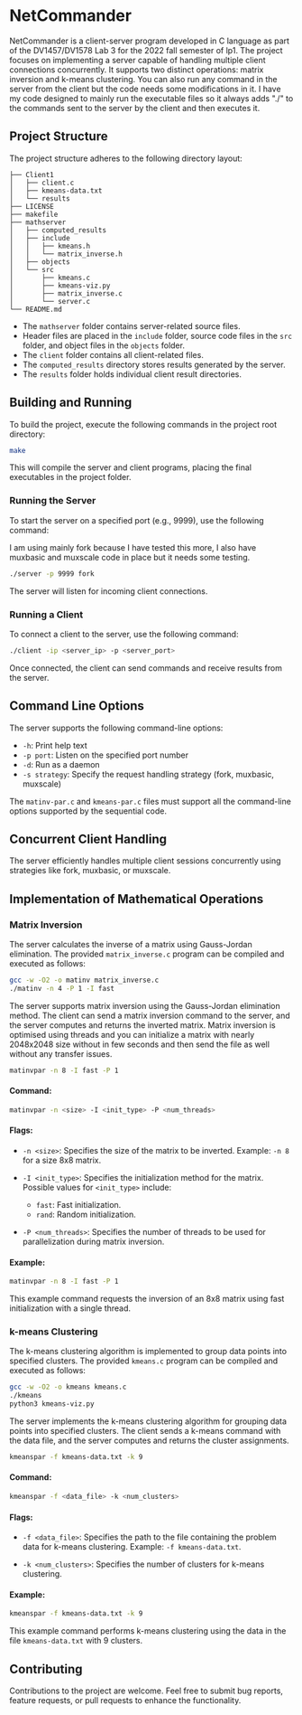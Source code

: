 
# NetCommander

NetCommander is a client-server program developed in C language as part of the DV1457/DV1578 Lab 3 for the 2022 fall semester of lp1. The project focuses on implementing a server capable of handling multiple client connections concurrently. It supports two distinct operations: matrix inversion and k-means clustering. You can also run any command in the server from the client but the code needs some modifications in it. I have my code designed to mainly run the executable files so it always adds "./" to the commands sent to the server by the client and then executes it.

## Project Structure

The project structure adheres to the following directory layout:

```
├── Client1
│   ├── client.c
│   ├── kmeans-data.txt
│   └── results
├── LICENSE
├── makefile
├── mathserver
│   ├── computed_results
│   ├── include
│   │   ├── kmeans.h
│   │   └── matrix_inverse.h
│   ├── objects
│   └── src
│       ├── kmeans.c
│       ├── kmeans-viz.py
│       ├── matrix_inverse.c
│       └── server.c
└── README.md
```

- The `mathserver` folder contains server-related source files.
- Header files are placed in the `include` folder, source code files in the `src` folder, and object files in the `objects` folder.
- The `client` folder contains all client-related files.
- The `computed_results` directory stores results generated by the server.
- The `results` folder holds individual client result directories.

## Building and Running

To build the project, execute the following commands in the project root directory:

```bash
make
```

This will compile the server and client programs, placing the final executables in the project folder.

### Running the Server

To start the server on a specified port (e.g., 9999), use the following command:

I am using mainly fork because I have tested this more, I also have muxbasic and muxscale code in place but it needs some testing.
```bash
./server -p 9999 fork
```

The server will listen for incoming client connections.

### Running a Client

To connect a client to the server, use the following command:

```bash
./client -ip <server_ip> -p <server_port>
```

Once connected, the client can send commands and receive results from the server.

## Command Line Options

The server supports the following command-line options:

- `-h`: Print help text
- `-p port`: Listen on the specified port number
- `-d`: Run as a daemon
- `-s strategy`: Specify the request handling strategy (fork, muxbasic, muxscale)

The `matinv-par.c` and `kmeans-par.c` files must support all the command-line options supported by the sequential code.

## Concurrent Client Handling

The server efficiently handles multiple client sessions concurrently using strategies like fork, muxbasic, or muxscale.

## Implementation of Mathematical Operations

### Matrix Inversion

The server calculates the inverse of a matrix using Gauss-Jordan elimination. The provided `matrix_inverse.c` program can be compiled and executed as follows:

```bash
gcc -w -O2 -o matinv matrix_inverse.c
./matinv -n 4 -P 1 -I fast
```
The server supports matrix inversion using the Gauss-Jordan elimination method. The client can send a matrix inversion command to the server, and the server computes and returns the inverted matrix. Matrix inversion is optimised using threads and you can initialize a matrix with nearly 2048x2048 size without in few seconds and then send the file as well without any transfer issues.

```bash
matinvpar -n 8 -I fast -P 1
```
#### Command:
```bash
matinvpar -n <size> -I <init_type> -P <num_threads>
```

#### Flags:

- `-n <size>`: Specifies the size of the matrix to be inverted. Example: `-n 8` for a size 8x8 matrix.

- `-I <init_type>`: Specifies the initialization method for the matrix. Possible values for `<init_type>` include:
  - `fast`: Fast initialization.
  - `rand`: Random initialization.

- `-P <num_threads>`: Specifies the number of threads to be used for parallelization during matrix inversion.

#### Example:
```bash
matinvpar -n 8 -I fast -P 1
```

This example command requests the inversion of an 8x8 matrix using fast initialization with a single thread.


### k-means Clustering

The k-means clustering algorithm is implemented to group data points into specified clusters. The provided `kmeans.c` program can be compiled and executed as follows:


```bash
gcc -w -O2 -o kmeans kmeans.c
./kmeans
python3 kmeans-viz.py
```
The server implements the k-means clustering algorithm for grouping data points into specified clusters. The client sends a k-means command with the data file, and the server computes and returns the cluster assignments.

```bash
kmeanspar -f kmeans-data.txt -k 9
```

#### Command:
```bash
kmeanspar -f <data_file> -k <num_clusters>
```

#### Flags:

- `-f <data_file>`: Specifies the path to the file containing the problem data for k-means clustering. Example: `-f kmeans-data.txt`.

- `-k <num_clusters>`: Specifies the number of clusters for k-means clustering.

#### Example:
```bash
kmeanspar -f kmeans-data.txt -k 9
```

This example command performs k-means clustering using the data in the file `kmeans-data.txt` with 9 clusters.


## Contributing

Contributions to the project are welcome. Feel free to submit bug reports, feature requests, or pull requests to enhance the functionality.

